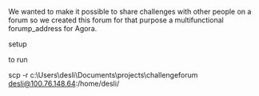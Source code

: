 We wanted to make it possible to share challenges with other people on a forum so we created this forum for that purpose a multifunctional forump_address for Agora.


setup 

to run

scp -r c:\\Users\\desli\\Documents\\projects\\challengeforum desli@100.76.148.64:/home/desli/